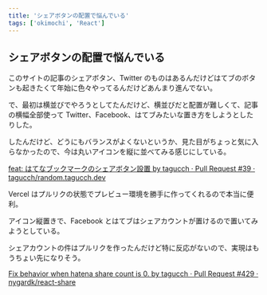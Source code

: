 ```yaml
---
title: 'シェアボタンの配置で悩んでいる'
tags: ['okimochi', 'React']
---
```


## シェアボタンの配置で悩んでいる

このサイトの記事のシェアボタン、Twitter のものはあるんだけどはてブのボタンも起きたくて年始に色々やってるんだけどあんまり進んでない。

で、最初は横並びでやろうとしてたんだけど、横並びだと配置が難しくて、記事の横幅全部使って Twitter、Facebook、はてブみたいな置き方をしようとしたりした。

したんだけど、どうにもバランスがよくないというか、見た目がちょっと気に入らなかったので、今は丸いアイコンを縦に並べてみる感じにしている。

[feat: はてなブックマークのシェアボタン設置 by tagucch · Pull Request \#39 · tagucch/random\.tagucch\.dev](https://github.com/tagucch/random.tagucch.dev/pull/39/commits/dd53baacb6568f41d961957b827fd6df0914a891)

Vercel はプルリクの状態でプレビュー環境を勝手に作ってくれるので本当に便利。

アイコン縦置きで、Facebook とはてブはシェアカウントが置けるので置いてみようとしている。

シェアカウントの件はプルリクを作ったんだけど特に反応がないので、実現はもうちょい先になりそう。

[Fix behavior when hatena share count is 0\. by tagucch · Pull Request \#429 · nygardk/react\-share](https://github.com/nygardk/react-share/pull/429)
